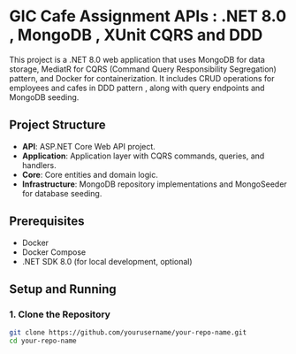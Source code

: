# GIC Cafe Assignment APIs : .NET 8.0 , MongoDB , XUnit CQRS and DDD  



This project is a .NET 8.0 web application that uses MongoDB for data storage, MediatR for CQRS (Command Query Responsibility Segregation) pattern, and Docker for containerization. It includes CRUD operations for employees and cafes in DDD pattern , along with query endpoints and MongoDB seeding.

## Project Structure

- **API**: ASP.NET Core Web API project.
- **Application**: Application layer with CQRS commands, queries, and handlers.
- **Core**: Core entities and domain logic.
- **Infrastructure**: MongoDB repository implementations and MongoSeeder for database seeding.

## Prerequisites

- Docker
- Docker Compose
- .NET SDK 8.0 (for local development, optional)

## Setup and Running

### 1. Clone the Repository

```bash
git clone https://github.com/yourusername/your-repo-name.git
cd your-repo-name
